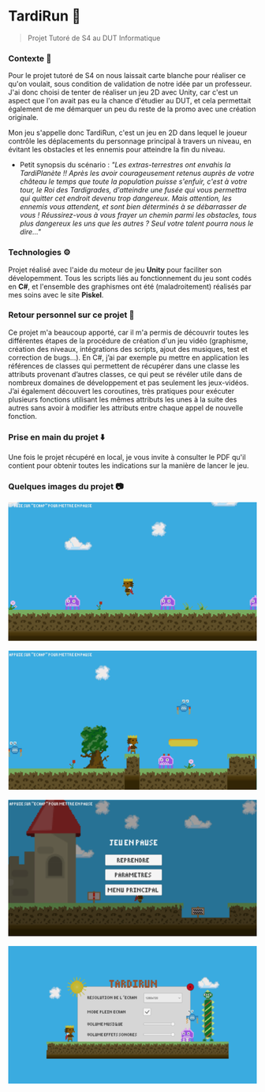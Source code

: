 # TardiRun 🐻

> Projet Tutoré de S4 au DUT Informatique

### Contexte 💬
Pour le projet tutoré de S4 on nous laissait carte blanche pour réaliser ce qu'on voulait, sous condition de validation de notre idée par un professeur. J'ai donc choisi de tenter de réaliser un jeu 2D avec Unity, car c'est un aspect que l'on avait pas eu la chance d'étudier au DUT, et cela permettait également de me démarquer un peu du reste de la promo avec une création originale.

Mon jeu s'appelle donc TardiRun, c'est un jeu en 2D dans lequel le joueur contrôle les déplacements du personnage principal à travers un niveau, en évitant les obstacles et les ennemis pour atteindre la fin du niveau. </br>
- Petit synopsis du scénario : *"Les extras-terrestres ont envahis la TardiPlanète !! Après les avoir courageusement retenus auprès de votre château le temps que toute la population puisse s'enfuir, c'est à votre tour, le Roi des Tardigrades, d'atteindre une fusée qui vous permettra qui quitter cet endroit devenu trop dangereux. Mais attention, les ennemis vous attendent, et sont bien déterminés à se débarrasser de vous ! Réussirez-vous à vous frayer un chemin parmi les obstacles, tous plus dangereux les uns que les autres ? Seul votre talent pourra nous le dire..."*

### Technologies ⚙️
Projet réalisé avec l'aide du moteur de jeu **Unity** pour faciliter son dévelopemment. Tous les scripts liés au fonctionnement du jeu sont codés en **C#**, et l'ensemble des graphismes ont été (maladroitement) réalisés par mes soins avec le site **Piskel**.

### Retour personnel sur ce projet 💭
Ce projet m'a beaucoup apporté, car il m'a permis de découvrir toutes les différentes étapes de la procédure de création d'un jeu vidéo (graphisme, création des niveaux, intégrations des scripts, ajout des musiques, test et correction de bugs...). En C#, j’ai par exemple pu mettre en application les références de classes qui permettent de récupérer dans une classe les attributs provenant d’autres classes, ce qui peut se révéler utile dans de nombreux domaines de développement et pas seulement les jeux-vidéos. J’ai également découvert les coroutines, très pratiques pour exécuter plusieurs fonctions utilisant les mêmes attributs les unes à la suite des autres sans avoir à modifier les attributs entre chaque appel de nouvelle fonction.

### Prise en main du projet ⬇️
Une fois le projet récupéré en local, je vous invite à consulter le PDF qu'il contient pour obtenir toutes les indications sur la manière de lancer le jeu.


### Quelques images du projet 📷
![Personnage principal](https://github.com/Louis-Cauvet/Captures-des-projets/blob/main/Tardirun/Capture.png)
</br></br>
![Obstacles](https://github.com/Louis-Cauvet/Captures-des-projets/blob/main/Tardirun/Capture2.png)
</br></br>
![Menu de pause](https://github.com/Louis-Cauvet/Captures-des-projets/blob/main/Tardirun/Capture3.png)
</br></br>
![Menu principal](https://github.com/Louis-Cauvet/Captures-des-projets/blob/main/Tardirun/Capture4.png)
